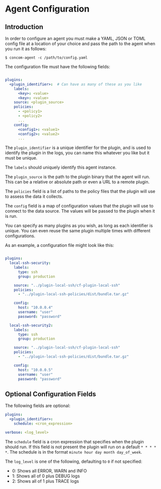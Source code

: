 # Agent Configuration

## Introduction

In order to configure an agent you must make a YAML, JSON or TOML config file at a location of your choice and pass the
path to the agent when you run it as follows:
```shell
$ concom-agent -c /path/to/config.yaml
```

The configuration file must have the following fields:

```yaml

plugins:
  <plugin_identifier>:  # Can have as many of these as you like
    labels:
      <key>: <value>
      <key>: <value>
    source: <plugin_source>
    policies:
      - <policy1>
      - <policy2>
      ...
    config:
      <config1>: <value1>
      <config2>: <value2>
      ...
```

The `plugin_identifier` is a unique identifier for the plugin, and is used to identify the plugin in the logs, you can
name this whatever you like but it must be unique.

The `labels` should uniquely identify this agent instance.

The `plugin_source` is the path to the plugin binary that the agent will run. This can be a relative or absolute path or
even a URL to a remote plugin.

The `policies` field is a list of paths to the policy files that the plugin will use to assess the data it collects.

The `config` field is a map of configuration values that the plugin will use to connect to the data source. The values
will be passed to the plugin when it is run.

You can specify as many plugins as you wish, as long as each identifier is unique. You can even reuse the same plugin
multiple times with different configurations.

As an example, a configuration file might look like this:
```yaml

plugins:
  local-ssh-security:
    labels:
      type: ssh
      group: production

    source: "../plugin-local-ssh/cf-plugin-local-ssh"
    policies:
      - "../plugin-local-ssh-policies/dist/bundle.tar.gz"

    config:
      host: "10.0.0.4"
      username: "user"
      password: "password"

  local-ssh-security2:
    labels:
      type: ssh
      group: production

    source: "../plugin-local-ssh/cf-plugin-local-ssh"
    policies:
      - "../plugin-local-ssh-policies/dist/bundle.tar.gz"

    config:
      host: "10.0.0.5"
      username: "user"
      password: "password"
```

## Optional Configuration Fields

The following fields are optional:
```yaml
plugins:
  <plugin_identifier>:
    schedule: <cron_expression>

verbose: <log_level>
```

The `schedule` field is a cron expression that specifies when the plugin should run. If this field is not present the
plugin will run on a default `* * * * *`. The schedule is in the format `minute hour day month day_of_week`.

The `log_level` is one of the following, defaulting to `0` if not specified:
- 0: Shows all ERROR, WARN and INFO
- 1: Shows all of 0 plus DEBUG logs
- 2: Shows all of 1 plus TRACE logs
